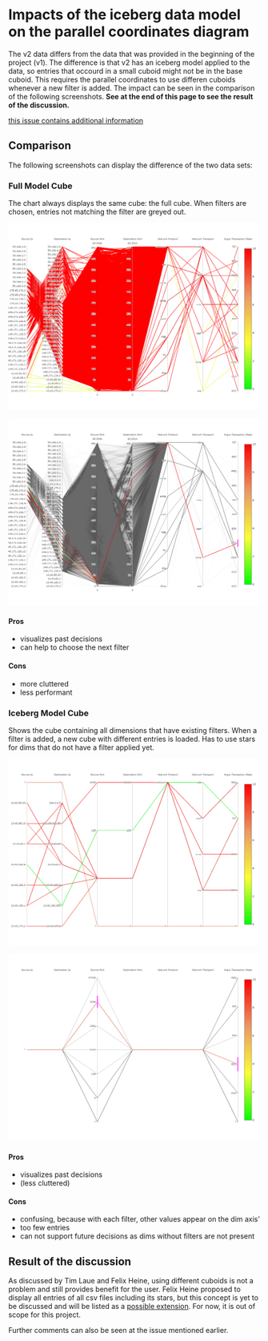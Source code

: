 # Impacts of the iceberg data model on the parallel coordinates diagram

The v2 data differs from the data that was provided in the beginning of the project (v1). The difference is that v2 has an iceberg model applied to the data, so entries that occourd in a small cuboid might not be in the base cuboid. This requires the parallel coordinates to use differen cuboids whenever a new filter is added. The impact can be seen in the comparison of the following screenshots. **See at the end of this page to see the result of the discussion.**

[this issue contains additional information](https://github.com/manuelottlik/hsh-cubevis-frontend/issues/40)

## Comparison

The following screenshots can display the difference of the two data sets:

### Full Model Cube

The chart always displays the same cube: the full cube. When filters are chosen, entries not matching the filter are greyed out.

![full cube with all entries](img/full-cube-all.png)

![full cube with filtered entries](img/full-cube-filtered.png)

#### Pros

- visualizes past decisions
- can help to choose the next filter

#### Cons

- more cluttered
- less performant

### Iceberg Model Cube

Shows the cube containing all dimensions that have existing filters. When a filter is added, a new cube with different entries is loaded. Has to use stars for dims that do not have a filter applied yet.

![iceberg cube with all entries](img/iceberg-cube-all.png)

![iceberg cube with filtered entries](img/iceberg-cube-filtered.png)

#### Pros

- visualizes past decisions
- (less cluttered)

#### Cons

- confusing, because with each filter, other values appear on the dim axis'
- too few entries
- can not support future decisions as dims without filters are not present


## Result of the discussion

As discussed by Tim Laue and Felix Heine, using different cuboids is not a problem and still provides benefit for the user. Felix Heine proposed to display all entries of all csv files including its stars, but this concept is yet to be discussed and will be listed as a [possible extension](possible-extensions.md). For now, it is out of scope for this project.

Further comments can also be seen at the issue mentioned earlier.
